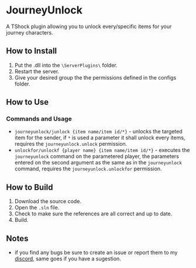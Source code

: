 # JourneyUnlock
A TShock plugin allowing you to unlock every/specific items for your journey characters.

## How to Install
1. Put the .dll into the `\ServerPlugins\` folder.
2. Restart the server.
3. Give your desired group the the permissions defined in the configs folder.

## How to Use
### Commands and Usage
- `journeyunlock/junlock {item name/item id/*}` - unlocks the targeted item for the sender, if `*` is used a parameter it shall unlock every items, requires the `journeyunlock.unlock` permission.
- `unlockfor/unlockf {player name} {item name/item id/*}` - executes the `journeyunlock` command on the parametered player, the parameters entered on the second argument as the same as in the `journeyunlock` command, requires the `journeyunlock.unlockfor` permission.

## How to Build
1. Download the source code.
2. Open the `.sln` file.
3. Check to make sure the references are all correct and up to date.
4. Build.

## Notes
- if you find any bugs be sure to create an issue or report them to my [discord](https://discord.gg/e465y7Xeba), same goes if you have a sugestion.
